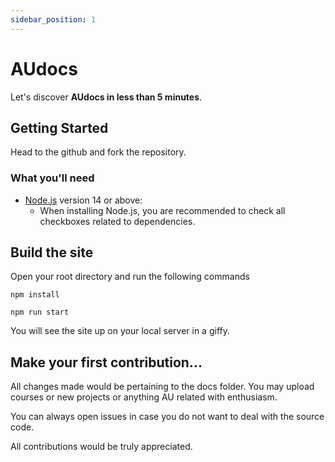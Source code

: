 ```yaml
---
sidebar_position: 1
---
```


# AUdocs

Let's discover **AUdocs in less than 5 minutes**.

## Getting Started

Head to the github and fork the repository.

### What you'll need

- [Node.js](https://nodejs.org/en/download/) version 14 or above:
  - When installing Node.js, you are recommended to check all checkboxes related to dependencies.

## Build the site

Open your root directory and run the following commands

```
npm install

npm run start
```

You will see the site up on your local server in a giffy.

## Make your first contribution...

All changes made would be pertaining to the docs folder. You may upload courses or new projects or anything AU related with enthusiasm.

You can always open issues in case you do not want to deal with the source code.

All contributions would be truly appreciated.
